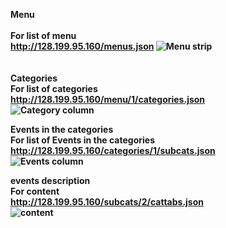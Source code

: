 

<b>Menu<br>
<br>
For list of menu<br>
http://128.199.95.160/menus.json
![Menu strip](http://www.image-share.com/upload/2906/253.jpg "Menu Strip")<br>
<br><br>
<b>Categories</b><br>
For list of categories<br>
http://128.199.95.160/menu/1/categories.json<br>
![Category column](http://www.image-share.com/upload/2906/254.jpg "categories Strip")<br>
 
<b>Events in the categories<br>
For list of Events in the categories<br>
http://128.199.95.160/categories/1/subcats.json<br>
![Events column](http://www.image-share.com/upload/2906/255.jpg "Events")<br>
 
<b>events description <br>
For content <br>
http://128.199.95.160/subcats/2/cattabs.json<br>
![content](http://www.image-share.com/upload/2906/256.jpg "content")<br>
